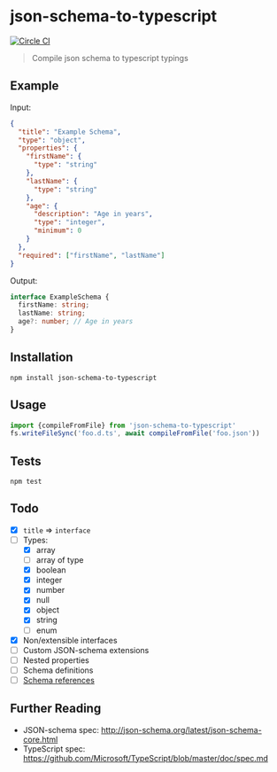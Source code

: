 # json-schema-to-typescript

[![Circle CI](https://circleci.com/gh/bcherny/json-schema-to-typescript/tree/master.svg?style=svg&circle-token=00757ca8245cb4510f896548b432c1d07ea52b5f)](https://circleci.com/gh/bcherny/json-schema-to-typescript/tree/master)

> Compile json schema to typescript typings

## Example

Input:
```json
{
  "title": "Example Schema",
  "type": "object",
  "properties": {
    "firstName": {
      "type": "string"
    },
    "lastName": {
      "type": "string"
    },
    "age": {
      "description": "Age in years",
      "type": "integer",
      "minimum": 0
    }
  },
  "required": ["firstName", "lastName"]
}
```

Output:
```ts
interface ExampleSchema {
  firstName: string;
  lastName: string;
  age?: number; // Age in years
}
```

## Installation

`npm install json-schema-to-typescript`

## Usage

```js
import {compileFromFile} from 'json-schema-to-typescript'
fs.writeFileSync('foo.d.ts', await compileFromFile('foo.json'))
```

## Tests

`npm test`

## Todo

- [x] `title` => `interface`
- [ ] Types:
  - [x] array
  - [ ] array of type
  - [x] boolean
  - [x] integer
  - [x] number
  - [x] null
  - [x] object
  - [x] string
  - [ ] enum
- [x] Non/extensible interfaces
- [ ] Custom JSON-schema extensions
- [ ] Nested properties
- [ ] Schema definitions
- [ ] [Schema references](http://json-schema.org/latest/json-schema-core.html#rfc.section.7.2.2)

## Further Reading

- JSON-schema spec: http://json-schema.org/latest/json-schema-core.html
- TypeScript spec: https://github.com/Microsoft/TypeScript/blob/master/doc/spec.md